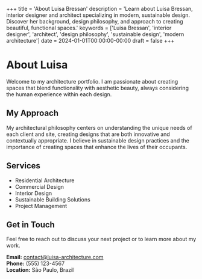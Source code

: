 +++
title = 'About Luisa Bressan'
description = 'Learn about Luisa Bressan, interior designer and architect specializing in modern, sustainable design. Discover her background, design philosophy, and approach to creating beautiful, functional spaces.'
keywords = ['Luisa Bressan', 'interior designer', 'architect', 'design philosophy', 'sustainable design', 'modern architecture']
date = 2024-01-01T00:00:00-00:00
draft = false
+++

# About Luisa

Welcome to my architecture portfolio. I am passionate about creating spaces that blend functionality with aesthetic beauty, always considering the human experience within each design.

## My Approach

My architectural philosophy centers on understanding the unique needs of each client and site, creating designs that are both innovative and contextually appropriate. I believe in sustainable design practices and the importance of creating spaces that enhance the lives of their occupants.

## Services

- Residential Architecture
- Commercial Design
- Interior Design
- Sustainable Building Solutions
- Project Management

## Get in Touch

Feel free to reach out to discuss your next project or to learn more about my work.

**Email:** contact@luisa-architecture.com  
**Phone:** (555) 123-4567  
**Location:** São Paulo, Brazil